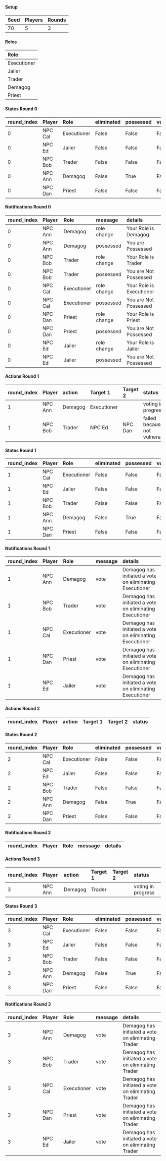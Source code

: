 #### Setup
| Seed | Players | Rounds  |
| :----| :-------| :------ |
| 70   | 5       | 3       |

#### Roles
| Role         |
| :----------- |
| Executioner  |
| Jailer       |
| Trader       |
| Demagog      |
| Priest       |

#### States Round 0
| round_index | Player  | Role        | eliminated | possessed | vulnerable | cool_down | active | cleansed_index | last_action_index  |
| :-----------| :-------| :-----------| :----------| :---------| :----------| :---------| :------| :--------------| :----------------- |
| 0           | NPC Cal | Executioner | False      | False     | False      | 0         | True   | 0              | 0                  |
| 0           | NPC Ed  | Jailer      | False      | False     | False      | 0         | True   | 0              | 0                  |
| 0           | NPC Bob | Trader      | False      | False     | False      | 0         | True   | 0              | 0                  |
| 0           | NPC Ann | Demagog     | False      | True      | False      | 0         | True   | 0              | 0                  |
| 0           | NPC Dan | Priest      | False      | False     | False      | 0         | True   | 0              | 0                  |

#### Notifications Round 0
| round_index | Player  | Role        | message     | details                   |
| :-----------| :-------| :-----------| :-----------| :------------------------ |
| 0           | NPC Ann | Demagog     | role change | Your Role is Demagog      |
| 0           | NPC Ann | Demagog     | possessed   | You are Possessed         |
| 0           | NPC Bob | Trader      | role change | Your Role is Trader       |
| 0           | NPC Bob | Trader      | possessed   | You are Not Possessed     |
| 0           | NPC Cal | Executioner | role change | Your Role is Executioner  |
| 0           | NPC Cal | Executioner | possessed   | You are Not Possessed     |
| 0           | NPC Dan | Priest      | role change | Your Role is Priest       |
| 0           | NPC Dan | Priest      | possessed   | You are Not Possessed     |
| 0           | NPC Ed  | Jailer      | role change | Your Role is Jailer       |
| 0           | NPC Ed  | Jailer      | possessed   | You are Not Possessed     |

#### Actions Round 1
| round_index | Player  | action  | Target 1    | Target 2 | status                         |
| :-----------| :-------| :-------| :-----------| :--------| :----------------------------- |
| 1           | NPC Ann | Demagog | Executioner |          | voting in progress             |
| 1           | NPC Bob | Trader  | NPC Ed      | NPC Dan  | failed because not vulnerable  |

#### States Round 1
| round_index | Player  | Role        | eliminated | possessed | vulnerable | cool_down | active | cleansed_index | last_action_index  |
| :-----------| :-------| :-----------| :----------| :---------| :----------| :---------| :------| :--------------| :----------------- |
| 1           | NPC Cal | Executioner | False      | False     | False      | 0         | True   | 0              | 0                  |
| 1           | NPC Ed  | Jailer      | False      | False     | False      | 0         | True   | 0              | 0                  |
| 1           | NPC Bob | Trader      | False      | False     | False      | 4         | True   | 0              | 0                  |
| 1           | NPC Ann | Demagog     | False      | True      | False      | 2         | True   | 0              | 0                  |
| 1           | NPC Dan | Priest      | False      | False     | False      | 0         | True   | 0              | 0                  |

#### Notifications Round 1
| round_index | Player  | Role        | message | details                                                  |
| :-----------| :-------| :-----------| :-------| :------------------------------------------------------- |
| 1           | NPC Ann | Demagog     | vote    | Demagog has initiated a vote on eliminating Executioner  |
| 1           | NPC Bob | Trader      | vote    | Demagog has initiated a vote on eliminating Executioner  |
| 1           | NPC Cal | Executioner | vote    | Demagog has initiated a vote on eliminating Executioner  |
| 1           | NPC Dan | Priest      | vote    | Demagog has initiated a vote on eliminating Executioner  |
| 1           | NPC Ed  | Jailer      | vote    | Demagog has initiated a vote on eliminating Executioner  |

#### Actions Round 2
| round_index | Player | action | Target 1 | Target 2 | status  |
| :-----------| :------| :------| :--------| :--------| :------ |

#### States Round 2
| round_index | Player  | Role        | eliminated | possessed | vulnerable | cool_down | active | cleansed_index | last_action_index  |
| :-----------| :-------| :-----------| :----------| :---------| :----------| :---------| :------| :--------------| :----------------- |
| 2           | NPC Cal | Executioner | False      | False     | False      | 0         | True   | 0              | 0                  |
| 2           | NPC Ed  | Jailer      | False      | False     | False      | 0         | True   | 0              | 0                  |
| 2           | NPC Bob | Trader      | False      | False     | False      | 3         | True   | 0              | 0                  |
| 2           | NPC Ann | Demagog     | False      | True      | False      | 1         | True   | 0              | 0                  |
| 2           | NPC Dan | Priest      | False      | False     | False      | 0         | True   | 0              | 0                  |

#### Notifications Round 2
| round_index | Player | Role | message | details  |
| :-----------| :------| :----| :-------| :------- |

#### Actions Round 3
| round_index | Player  | action  | Target 1 | Target 2 | status              |
| :-----------| :-------| :-------| :--------| :--------| :------------------ |
| 3           | NPC Ann | Demagog | Trader   |          | voting in progress  |

#### States Round 3
| round_index | Player  | Role        | eliminated | possessed | vulnerable | cool_down | active | cleansed_index | last_action_index  |
| :-----------| :-------| :-----------| :----------| :---------| :----------| :---------| :------| :--------------| :----------------- |
| 3           | NPC Cal | Executioner | False      | False     | False      | 0         | True   | 0              | 0                  |
| 3           | NPC Ed  | Jailer      | False      | False     | False      | 0         | True   | 0              | 0                  |
| 3           | NPC Bob | Trader      | False      | False     | False      | 2         | True   | 0              | 0                  |
| 3           | NPC Ann | Demagog     | False      | True      | False      | 2         | True   | 0              | 0                  |
| 3           | NPC Dan | Priest      | False      | False     | False      | 0         | True   | 0              | 0                  |

#### Notifications Round 3
| round_index | Player  | Role        | message | details                                             |
| :-----------| :-------| :-----------| :-------| :-------------------------------------------------- |
| 3           | NPC Ann | Demagog     | vote    | Demagog has initiated a vote on eliminating Trader  |
| 3           | NPC Bob | Trader      | vote    | Demagog has initiated a vote on eliminating Trader  |
| 3           | NPC Cal | Executioner | vote    | Demagog has initiated a vote on eliminating Trader  |
| 3           | NPC Dan | Priest      | vote    | Demagog has initiated a vote on eliminating Trader  |
| 3           | NPC Ed  | Jailer      | vote    | Demagog has initiated a vote on eliminating Trader  |